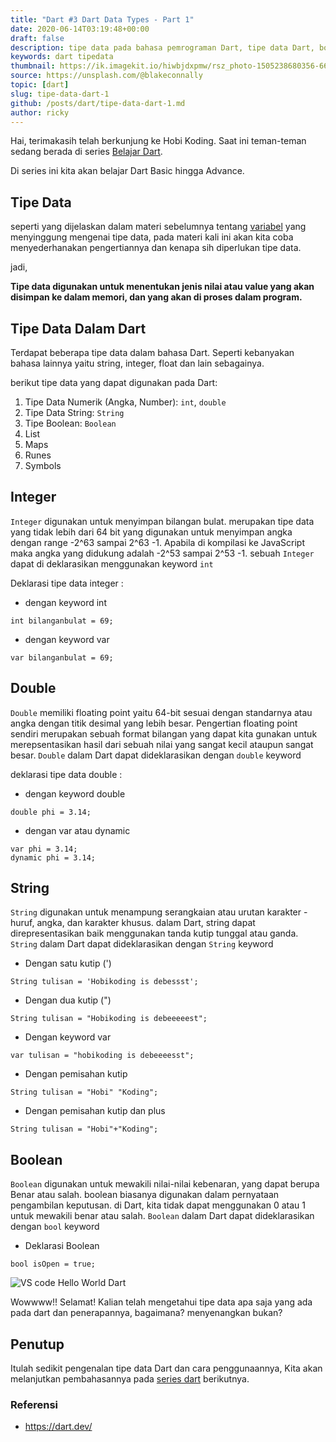 ```yaml
---
title: "Dart #3 Dart Data Types - Part 1"
date: 2020-06-14T03:19:48+00:00
draft: false
description: tipe data pada bahasa pemrograman Dart, tipe data Dart, boolean, string, Double Dart
keywords: dart tipedata
thumbnail: https://ik.imagekit.io/hiwbjdxpmw/rsz_photo-1505238680356-667803448bb6_PVqyH_0j4.jpg
source: https://unsplash.com/@blakeconnally
topic: [dart]
slug: tipe-data-dart-1
github: /posts/dart/tipe-data-dart-1.md
author: ricky
---
```


Hai, terimakasih telah berkunjung ke Hobi Koding. Saat ini teman-teman sedang berada di series [Belajar Dart](https://hobikoding.com/series/dart/).

Di series ini kita akan belajar Dart Basic hingga Advance.


## Tipe Data

seperti yang dijelaskan dalam materi sebelumnya tentang [variabel](https://hobikoding.com/variabel-dart/) yang menyinggung mengenai tipe data, pada materi kali ini akan kita
coba menyederhanakan pengertiannya dan kenapa sih diperlukan tipe data.

jadi,

**Tipe data digunakan untuk menentukan jenis nilai atau value yang akan disimpan ke dalam memori, dan yang akan di proses dalam program.**

## Tipe Data Dalam Dart

Terdapat beberapa tipe data dalam bahasa Dart. Seperti kebanyakan bahasa lainnya yaitu string, integer, float dan lain sebagainya.

berikut tipe data yang dapat digunakan pada Dart:

1. Tipe Data Numerik (Angka, Number): `int`, `double`
2. Tipe Data String: `String`
3. Tipe Boolean: `Boolean`
4. List
5. Maps
6. Runes
7. Symbols


## Integer


`Integer` digunakan untuk menyimpan bilangan bulat. merupakan tipe data yang tidak lebih dari 64 bit yang digunakan untuk menyimpan angka dengan range -2^63 sampai 2^63 -1. Apabila di kompilasi ke JavaScript maka angka yang didukung adalah -2^53 sampai 2^53 -1.
sebuah `Integer` dapat di deklarasikan menggunakan keyword `int`

Deklarasi tipe data integer :

- dengan keyword int

```
int bilanganbulat = 69;
```

- dengan keyword var

```
var bilanganbulat = 69;
```

## Double

`Double` memiliki floating point yaitu 64-bit sesuai dengan standarnya atau 
angka dengan titik desimal yang lebih besar. Pengertian floating point sendiri merupakan sebuah format bilangan yang dapat kita gunakan untuk merepsentasikan hasil dari sebuah nilai yang sangat kecil ataupun sangat besar.  `Double` dalam Dart dapat dideklarasikan dengan `double` keyword

deklarasi tipe data double :

- dengan keyword double
```
double phi = 3.14;

```

- dengan var atau dynamic
```
var phi = 3.14;
dynamic phi = 3.14;
```


## String

`String` digunakan untuk menampung serangkaian atau urutan karakter - huruf, angka, dan karakter khusus. dalam Dart, string dapat direpresentasikan baik menggunakan tanda kutip tunggal atau ganda. `String` dalam Dart dapat dideklarasikan dengan `String` keyword

- Dengan satu kutip (')

```
String tulisan = 'Hobikoding is debessst';
```

- Dengan dua kutip (")

```
String tulisan = "Hobikoding is debeeeeest";
```

- Dengan keyword var

```
var tulisan = "hobikoding is debeeeesst";
```

- Dengan pemisahan kutip

```
String tulisan = "Hobi" "Koding";
```

- Dengan pemisahan kutip dan plus 

```
String tulisan = "Hobi"+"Koding";
```

## Boolean

`Boolean` digunakan untuk mewakili nilai-nilai kebenaran, yang dapat berupa Benar atau salah. boolean biasanya digunakan dalam pernyataan pengambilan keputusan. di Dart, kita tidak dapat menggunakan 0 atau 1 untuk mewakili benar atau salah. `Boolean` dalam Dart dapat dideklarasikan dengan `bool` keyword

- Deklarasi Boolean


```
bool isOpen = true;
```





![VS code Hello World Dart](https://images.unsplash.com/photo-1527269534026-c86f4009eace?ixlib=rb-1.2.1&ixid=eyJhcHBfaWQiOjEyMDd9&auto=format&fit=crop&w=800&q=80)

Wowwww!! Selamat! Kalian telah mengetahui tipe data apa saja yang ada pada dart dan penerapannya, bagaimana? menyenangkan bukan?

## Penutup

Itulah sedikit pengenalan tipe data Dart dan cara penggunaannya, Kita akan melanjutkan pembahasannya pada [series dart](https://hobikoding.com/series/dart/) berikutnya.

### Referensi

- https://dart.dev/

